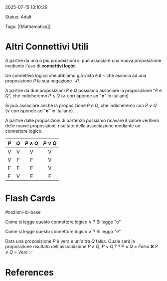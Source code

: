 2025-07-15 13:10:29

Status: Adult

Tags: [[Mathematics]]

# Altri Connettivi Utili

A partire da una o più proposizioni si può associare una nuova proposizione mediante l'uso di **connettivi logici**. 

Un connettivo logico che abbiamo già visto è il $\neg$ che associa ad una proposizione $P$ la sua negazione $\neg P$. 

A partire da due proposizioni $P$ e $Q$ possiamo associare la proposizione "$P$ e $Q$", che indicheremo $P \wedge Q$ ($\wedge$ corrisponde ad "**e**" in italiano).

Si può associare anche la proposizione $P$ o $Q$, che indicheremo con $P \vee Q$ ($\vee$ corrisponde ad "**o**" in italiano).

A partire dalle proposizioni di partenza possiamo ricavare il valore veritiero delle nuove proposizioni, risultato della associazione mediante un connettore logico.

| $P$ | $Q$ | $P \wedge Q$ | $P \vee Q$ |
| :-: | :-: | :----------: | :--------: |
|  V  |  V  |      V       |     V      |
|  V  |  F  |      F       |     V      |
|  F  |  F  |      F       |     V      |
|  F  |  V  |      F       |     F      |

# Flash Cards
#nozioni-di-base 

Come si legge questo connettore logico $\vee$ 
?
Si legge "o"

Come si legge questo connettore logico $\wedge$
?
Si leggo "e"

Data una proposizione $P$ è vera e un'altra $Q$ falsa. Quale sarà la proposizione risultato dell'associazione $P \wedge Q$, $P \vee Q$ ?
?
$P \wedge Q$ = $Falso$ ❌ 
$P \vee Q$ = $Vero$ ✅

# References